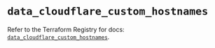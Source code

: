 # `data_cloudflare_custom_hostnames`

Refer to the Terraform Registry for docs: [`data_cloudflare_custom_hostnames`](https://registry.terraform.io/providers/cloudflare/cloudflare/5.7.1/docs/data-sources/custom_hostnames).
